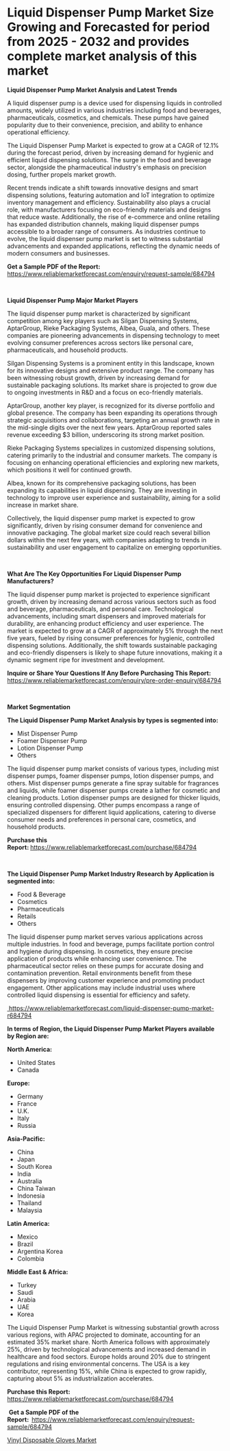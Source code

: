 <p><h1>Liquid Dispenser Pump Market Size Growing and Forecasted for period from 2025 - 2032 and provides complete market analysis of this market</h1></p><p><strong>Liquid Dispenser Pump Market Analysis and Latest Trends</strong></p>
<p><p>A liquid dispenser pump is a device used for dispensing liquids in controlled amounts, widely utilized in various industries including food and beverages, pharmaceuticals, cosmetics, and chemicals. These pumps have gained popularity due to their convenience, precision, and ability to enhance operational efficiency.</p><p>The Liquid Dispenser Pump Market is expected to grow at a CAGR of 12.1% during the forecast period, driven by increasing demand for hygienic and efficient liquid dispensing solutions. The surge in the food and beverage sector, alongside the pharmaceutical industry's emphasis on precision dosing, further propels market growth. </p><p>Recent trends indicate a shift towards innovative designs and smart dispensing solutions, featuring automation and IoT integration to optimize inventory management and efficiency. Sustainability also plays a crucial role, with manufacturers focusing on eco-friendly materials and designs that reduce waste. Additionally, the rise of e-commerce and online retailing has expanded distribution channels, making liquid dispenser pumps accessible to a broader range of consumers. As industries continue to evolve, the liquid dispenser pump market is set to witness substantial advancements and expanded applications, reflecting the dynamic needs of modern consumers and businesses.</p></p>
<p><strong>Get a Sample PDF of the Report:&nbsp;</strong> <a href="https://www.reliablemarketforecast.com/enquiry/request-sample/684794?utm_campaign=2200&utm_medium=2&utm_source=Github&utm_content=ia&utm_term=08022025&utm_id=liquid-dispenser-pump">https://www.reliablemarketforecast.com/enquiry/request-sample/684794</a></p>
<p>&nbsp;</p>
<p><strong>Liquid Dispenser Pump Major Market Players</strong></p>
<p><p>The liquid dispenser pump market is characterized by significant competition among key players such as Silgan Dispensing Systems, AptarGroup, Rieke Packaging Systems, Albea, Guala, and others. These companies are pioneering advancements in dispensing technology to meet evolving consumer preferences across sectors like personal care, pharmaceuticals, and household products.</p><p>Silgan Dispensing Systems is a prominent entity in this landscape, known for its innovative designs and extensive product range. The company has been witnessing robust growth, driven by increasing demand for sustainable packaging solutions. Its market share is projected to grow due to ongoing investments in R&D and a focus on eco-friendly materials.</p><p>AptarGroup, another key player, is recognized for its diverse portfolio and global presence. The company has been expanding its operations through strategic acquisitions and collaborations, targeting an annual growth rate in the mid-single digits over the next few years. AptarGroup reported sales revenue exceeding $3 billion, underscoring its strong market position.</p><p>Rieke Packaging Systems specializes in customized dispensing solutions, catering primarily to the industrial and consumer markets. The company is focusing on enhancing operational efficiencies and exploring new markets, which positions it well for continued growth.</p><p>Albea, known for its comprehensive packaging solutions, has been expanding its capabilities in liquid dispensing. They are investing in technology to improve user experience and sustainability, aiming for a solid increase in market share.</p><p>Collectively, the liquid dispenser pump market is expected to grow significantly, driven by rising consumer demand for convenience and innovative packaging. The global market size could reach several billion dollars within the next few years, with companies adapting to trends in sustainability and user engagement to capitalize on emerging opportunities.</p></p>
<p>&nbsp;</p>
<p><strong>What Are The Key Opportunities For Liquid Dispenser Pump Manufacturers?</strong></p>
<p><p>The liquid dispenser pump market is projected to experience significant growth, driven by increasing demand across various sectors such as food and beverage, pharmaceuticals, and personal care. Technological advancements, including smart dispensers and improved materials for durability, are enhancing product efficiency and user experience. The market is expected to grow at a CAGR of approximately 5% through the next five years, fueled by rising consumer preferences for hygienic, controlled dispensing solutions. Additionally, the shift towards sustainable packaging and eco-friendly dispensers is likely to shape future innovations, making it a dynamic segment ripe for investment and development.</p></p>
<p><strong>Inquire or Share Your Questions If Any Before Purchasing This Report:</strong> <a href="https://www.reliablemarketforecast.com/enquiry/pre-order-enquiry/684794?utm_campaign=2200&utm_medium=2&utm_source=Github&utm_content=ia&utm_term=08022025&utm_id=liquid-dispenser-pump">https://www.reliablemarketforecast.com/enquiry/pre-order-enquiry/684794</a></p>
<p>&nbsp;</p>
<p><strong>Market Segmentation</strong></p>
<p><strong>The Liquid Dispenser Pump Market Analysis by types is segmented into:</strong></p>
<p><ul><li>Mist Dispenser Pump</li><li>Foamer Dispenser Pump</li><li>Lotion Dispenser Pump</li><li>Others</li></ul></p>
<p><p>The liquid dispenser pump market consists of various types, including mist dispenser pumps, foamer dispenser pumps, lotion dispenser pumps, and others. Mist dispenser pumps generate a fine spray suitable for fragrances and liquids, while foamer dispenser pumps create a lather for cosmetic and cleaning products. Lotion dispenser pumps are designed for thicker liquids, ensuring controlled dispensing. Other pumps encompass a range of specialized dispensers for different liquid applications, catering to diverse consumer needs and preferences in personal care, cosmetics, and household products.</p></p>
<p><strong>Purchase this Report:&nbsp;</strong><a href="https://www.reliablemarketforecast.com/purchase/684794?utm_campaign=2200&utm_medium=2&utm_source=Github&utm_content=ia&utm_term=08022025&utm_id=liquid-dispenser-pump">https://www.reliablemarketforecast.com/purchase/684794</a></p>
<p>&nbsp;</p>
<p><strong>The Liquid Dispenser Pump Market Industry Research by Application is segmented into:</strong></p>
<p><ul><li>Food & Beverage</li><li>Cosmetics</li><li>Pharmaceuticals</li><li>Retails</li><li>Others</li></ul></p>
<p><p>The liquid dispenser pump market serves various applications across multiple industries. In food and beverage, pumps facilitate portion control and hygiene during dispensing. In cosmetics, they ensure precise application of products while enhancing user convenience. The pharmaceutical sector relies on these pumps for accurate dosing and contamination prevention. Retail environments benefit from these dispensers by improving customer experience and promoting product engagement. Other applications may include industrial uses where controlled liquid dispensing is essential for efficiency and safety.</p></p>
<p><a href="https://www.reliablemarketforecast.com/liquid-dispenser-pump-market-r684794?utm_campaign=2200&utm_medium=2&utm_source=Github&utm_content=ia&utm_term=08022025&utm_id=liquid-dispenser-pump">&nbsp;https://www.reliablemarketforecast.com/liquid-dispenser-pump-market-r684794</a></p>
<p><strong>In terms of Region, the Liquid Dispenser Pump Market Players available by Region are:</strong></p>
<p>
    <p> <strong> North America: </strong>
        <ul>
            <li>United States</li>
            <li>Canada</li>
        </ul>
        </p> 
    <p> <strong> Europe: </strong>
        <ul>
            <li>Germany</li>
            <li>France</li>
            <li>U.K.</li>
            <li>Italy</li>
            <li>Russia</li>
        </ul>
        </p> 
    <p> <strong> Asia-Pacific: </strong>
        <ul>
            <li>China</li>
            <li>Japan</li>
            <li>South Korea</li>
            <li>India</li>
            <li>Australia</li>
            <li>China Taiwan</li>
            <li>Indonesia</li>
            <li>Thailand</li>
            <li>Malaysia</li>
        </ul>
        </p> 
    <p> <strong> Latin America: </strong>
        <ul>
            <li>Mexico</li>
            <li>Brazil</li>
            <li>Argentina Korea</li>
            <li>Colombia</li>
        </ul>
        </p> 
    <p> <strong> Middle East & Africa: </strong>
        <ul>
            <li>Turkey</li>
            <li>Saudi</li>
            <li>Arabia</li>
            <li>UAE</li>
            <li>Korea</li>
        </ul>
    </p>
    </p>
<p><p>The Liquid Dispenser Pump Market is witnessing substantial growth across various regions, with APAC projected to dominate, accounting for an estimated 35% market share. North America follows with approximately 25%, driven by technological advancements and increased demand in healthcare and food sectors. Europe holds around 20% due to stringent regulations and rising environmental concerns. The USA is a key contributor, representing 15%, while China is expected to grow rapidly, capturing about 5% as industrialization accelerates.</p></p>
<p><strong>Purchase this Report: </strong><a href="https://www.reliablemarketforecast.com/purchase/684794?utm_campaign=2200&utm_medium=2&utm_source=Github&utm_content=ia&utm_term=08022025&utm_id=liquid-dispenser-pump">https://www.reliablemarketforecast.com/purchase/684794</a></p>
<p>&nbsp;<strong>Get a Sample PDF of the Report:&nbsp;&nbsp;</strong><a href="https://www.reliablemarketforecast.com/enquiry/request-sample/684794?utm_campaign=2200&utm_medium=2&utm_source=Github&utm_content=ia&utm_term=08022025&utm_id=liquid-dispenser-pump">https://www.reliablemarketforecast.com/enquiry/request-sample/684794</a></p>
<p><strong></strong></p>
<p><p><a href="https://github.com/skerretflossie9297/Market-Research-Report-List-1/blob/main/vinyl-disposable-gloves-market.md?utm_campaign=2200&utm_medium=2&utm_source=Github&utm_content=ia&utm_term=08022025&utm_id=liquid-dispenser-pump">Vinyl Disposable Gloves Market</a></p></p>